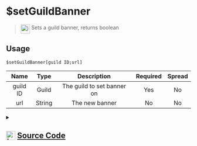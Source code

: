 # $setGuildBanner
> <img align="top" src="https://upload.wikimedia.org/wikipedia/commons/thumb/e/e4/Infobox_info_icon.svg/160px-Infobox_info_icon.svg.png?20150409153300" alt="image" width="25" height="auto"> Sets a guild banner, returns boolean
## Usage
```
$setGuildBanner[guild ID;url]
```
| Name | Type | Description | Required | Spread
| :---: | :---: | :---: | :---: | :---: |
guild ID | Guild | The guild to set banner on | Yes | No
url | String | The new banner | No | No
<details>
<summary>
    
## <img align="top" src="https://cdn4.iconfinder.com/data/icons/iconsimple-logotypes/512/github-512.png" alt="image" width="25" height="auto">  [Source Code](https://github.com/tryforge/ForgeScript-V2/blob/main/src/native/setGuildBanner.ts)
    
</summary>
    
```ts
import { ArgType, NativeFunction, Return } from "../structures"

export default new NativeFunction({
    name: "$setGuildBanner",
    version: "1.0.0",
    description: "Sets a guild banner, returns boolean",
    unwrap: true,
    args: [
        {
            name: "guild ID",
            rest: false,
            type: ArgType.Guild,
            required: true,
            description: "The guild to set banner on",
        },
        {
            name: "url",
            description: "The new banner",
            rest: false,
            type: ArgType.String,
        },
    ],
    brackets: true,
    async execute(_, [guild, banner]) {
        return Return.success((await guild.setBanner(banner || null).catch(() => false)) !== false)
    },
})

```
    
</details>